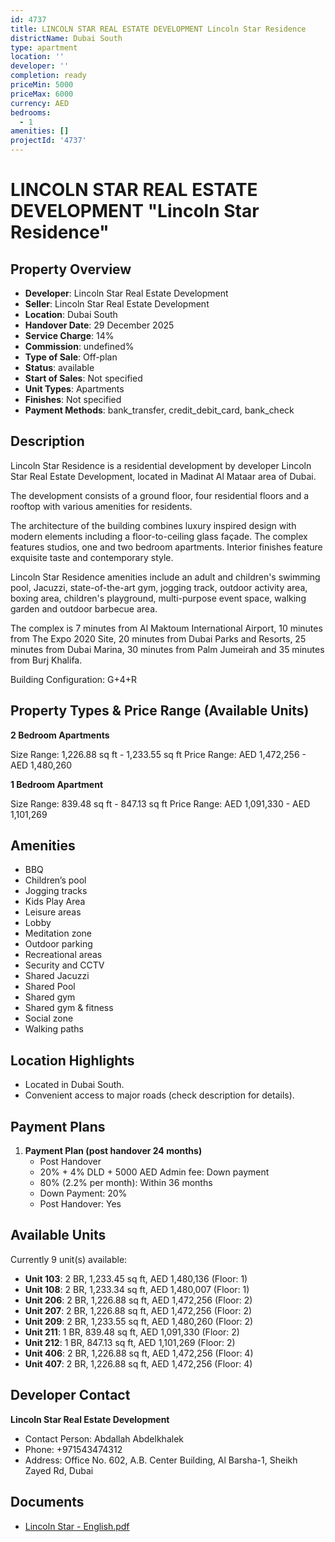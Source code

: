 ```yaml
---
id: 4737
title: LINCOLN STAR REAL ESTATE DEVELOPMENT Lincoln Star Residence
districtName: Dubai South
type: apartment
location: ''
developer: ''
completion: ready
priceMin: 5000
priceMax: 6000
currency: AED
bedrooms:
  - 1
amenities: []
projectId: '4737'
---
```


# LINCOLN STAR REAL ESTATE DEVELOPMENT "Lincoln Star Residence"

## Property Overview
- **Developer**: Lincoln Star Real Estate Development
- **Seller**: Lincoln Star Real Estate Development
- **Location**: Dubai South
- **Handover Date**: 29 December 2025
- **Service Charge**: 14%
- **Commission**: undefined%
- **Type of Sale**: Off-plan
- **Status**: available
- **Start of Sales**: Not specified
- **Unit Types**: Apartments
- **Finishes**: Not specified
- **Payment Methods**: bank_transfer, credit_debit_card, bank_check

## Description
Lincoln Star Residence is a residential development by developer Lincoln Star Real Estate Development, located in Madinat Al Mataar area of Dubai. 

The development consists of a ground floor, four residential floors and a rooftop with various amenities for residents.

The architecture of the building combines luxury inspired design with modern elements including a floor-to-ceiling glass façade. The complex features studios, one and two bedroom apartments. Interior finishes feature exquisite taste and contemporary style.

Lincoln Star Residence amenities include an adult and children's swimming pool, Jacuzzi, state-of-the-art gym, jogging track, outdoor activity area, boxing area, children's playground, multi-purpose event space, walking garden and outdoor barbecue area.

The complex is 7 minutes from Al Maktoum International Airport, 10 minutes from The Expo 2020 Site, 20 minutes from Dubai Parks and Resorts, 25 minutes from Dubai Marina, 30 minutes from Palm Jumeirah and 35 minutes from Burj Khalifa.

Building Configuration: G+4+R

## Property Types & Price Range (Available Units)
**2 Bedroom Apartments**

Size Range: 1,226.88 sq ft - 1,233.55 sq ft
Price Range: AED 1,472,256 - AED 1,480,260

**1 Bedroom Apartment**

Size Range: 839.48 sq ft - 847.13 sq ft
Price Range: AED 1,091,330 - AED 1,101,269

## Amenities
- BBQ
- Children’s pool
- Jogging tracks
- Kids Play Area
- Leisure areas
- Lobby
- Meditation zone
- Outdoor parking
- Recreational areas
- Security and CCTV
- Shared Jacuzzi
- Shared Pool
- Shared gym
- Shared gym & fitness
- Social zone
- Walking paths

## Location Highlights
- Located in Dubai South.
- Convenient access to major roads (check description for details).

## Payment Plans
1. **Payment Plan (post handover 24 months)**
   - Post Handover
   - 20% + 4% DLD + 5000 AED Admin fee: Down payment
   - 80% (2.2% per month): Within 36 months
   - Down Payment: 20%
   - Post Handover: Yes

## Available Units
Currently 9 unit(s) available:
- **Unit 103**: 2 BR, 1,233.45 sq ft, AED 1,480,136 (Floor: 1)
- **Unit 108**: 2 BR, 1,233.34 sq ft, AED 1,480,007 (Floor: 1)
- **Unit 206**: 2 BR, 1,226.88 sq ft, AED 1,472,256 (Floor: 2)
- **Unit 207**: 2 BR, 1,226.88 sq ft, AED 1,472,256 (Floor: 2)
- **Unit 209**: 2 BR, 1,233.55 sq ft, AED 1,480,260 (Floor: 2)
- **Unit 211**: 1 BR, 839.48 sq ft, AED 1,091,330 (Floor: 2)
- **Unit 212**: 1 BR, 847.13 sq ft, AED 1,101,269 (Floor: 2)
- **Unit 406**: 2 BR, 1,226.88 sq ft, AED 1,472,256 (Floor: 4)
- **Unit 407**: 2 BR, 1,226.88 sq ft, AED 1,472,256 (Floor: 4)

## Developer Contact
**Lincoln Star Real Estate Development**
- Contact Person: Abdallah Abdelkhalek
- Phone: +971543474312
- Address: Office No. 602, A.B. Center Building, Al Barsha-1, Sheikh Zayed Rd, Dubai

## Documents
- [Lincoln Star - English.pdf](https://cdn.geniemap.net/2025/03/20/FPyvsg4z3I44wyV6XGzkoSHM465uuqrBABUGE93v.pdf)
